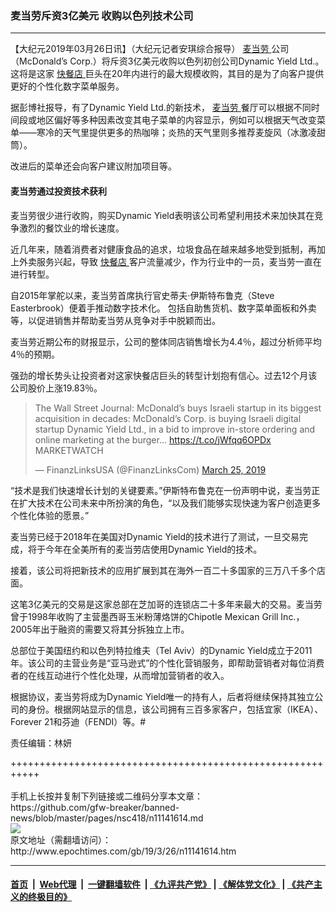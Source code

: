 ### 麦当劳斥资3亿美元 收购以色列技术公司
------------------------

<p>
 【大纪元2019年03月26日讯】（大纪元记者安琪综合报导）
 <a href="http://www.epochtimes.com/gb/tag/%E9%BA%A6%E5%BD%93%E5%8A%B3.html">
  麦当劳
 </a>
 公司（McDonald’s Corp.）将斥资3亿美元收购以色列初创公司Dynamic Yield Ltd.。这将是这家
 <a href="http://www.epochtimes.com/gb/tag/%E5%BF%AB%E9%A4%90%E5%BA%97.html">
  快餐店
 </a>
 巨头在20年内进行的最大规模收购，其目的是为了向客户提供更好的个性化数字菜单服务。
</p>
<p>
 据彭博社报导，有了Dynamic Yield Ltd.的新技术，
 <a href="http://www.epochtimes.com/gb/tag/%E9%BA%A6%E5%BD%93%E5%8A%B3.html">
  麦当劳
 </a>
 餐厅可以根据不同时间段或地区偏好等多种因素改变其电子菜单的内容显示，例如可以根据天气改变菜单——寒冷的天气里提供更多的热咖啡；炎热的天气里则多推荐麦旋风（冰激凌甜筒）。
</p>
<p>
 改进后的菜单还会向客户建议附加项目等。
</p>
<h4>
 麦当劳通过投资技术获利
</h4>
<p>
 麦当劳很少进行收购，购买Dynamic Yield表明该公司希望利用技术来加快其在竞争激烈的餐饮业的增长速度。
</p>
<p>
 近几年来，随着消费者对健康食品的追求，垃圾食品在越来越多地受到抵制，再加上外卖服务兴起，导致
 <a href="http://www.epochtimes.com/gb/tag/%E5%BF%AB%E9%A4%90%E5%BA%97.html">
  快餐店
 </a>
 客户流量减少，作为行业中的一员，麦当劳一直在进行转型。
</p>
<p>
 自2015年掌舵以来，麦当劳首席执行官史蒂夫·伊斯特布鲁克（Steve Easterbrook）便着手推动数字技术化。 包括自助售货机、数字菜单面板和外卖等，以促进销售并帮助麦当劳从竞争对手中脱颖而出。
</p>
<p>
 麦当劳近期公布的财报显示，公司的整体同店销售增长为4.4％，超过分析师平均4％的预期。
</p>
<p>
 强劲的增长势头让投资者对这家快餐店巨头的转型计划抱有信心。过去12个月该公司股价上涨19.83％。
</p>
<p>
</p>
<blockquote class="twitter-tweet" data-lang="en">
 <p dir="ltr" lang="en">
  The Wall Street Journal: McDonald’s buys Israeli startup in its biggest acquisition in decades: McDonald’s Corp. is buying Israeli digital startup Dynamic Yield Ltd., in a bid to improve in-store ordering and online marketing at the burger…
  <a href="https://t.co/jWfqq6OPDx">
   https://t.co/jWfqq6OPDx
  </a>
  MARKETWATCH
 </p>
 <p>
  — FinanzLinksUSA (@FinanzLinksCom)
  <a href="https://twitter.com/FinanzLinksCom/status/1110321478254252033?ref_src=twsrc%5Etfw">
   March 25, 2019
  </a>
 </p>
</blockquote>
<p>
 <p>
  “技术是我们快速增长计划的关键要素。”伊斯特布鲁克在一份声明中说，麦当劳正在扩大技术在公司未来中所扮演的角色，“以及我们能够实现快速为客户创造更多个性化体验的愿景。”
 </p>
 <p>
  麦当劳已经于2018年在美国对Dynamic Yield的技术进行了测试，一旦交易完成，将于今年在全美所有的麦当劳店使用Dynamic Yield的技术。
 </p>
 <p>
  接着，该公司将把新技术的应用扩展到其在海外一百二十多国家的三万八千多个店面。
 </p>
 <p>
  这笔3亿美元的交易是这家总部在芝加哥的连锁店二十多年来最大的交易。麦当劳曾于1998年收购了主营墨西哥玉米粉薄烙饼的Chipotle Mexican Grill Inc.，2005年出于融资的需要又将其分拆独立上市。
 </p>
 <p>
  总部位于美国纽约和以色列特拉维夫（Tel Aviv）的Dynamic Yield成立于2011年。该公司的主营业务是“亚马逊式”的个性化营销服务，即帮助营销者对每位消费者的在线互动进行个性化处理，从而增加营销者的收入。
 </p>
 <p>
  根据协议，麦当劳将成为Dynamic Yield唯一的持有人，后者将继续保持其独立公司的身份。根据网站显示的信息，该公司拥有三百多家客户，包括宜家（IKEA）、Forever 21和芬迪（FENDI）等。#
 </p>
 <p>
  责任编辑：林妍
 </p>
</p>
+++++++++++++++++++++++++++++++++++++++++++++++++++++++++++<br/><br/>
手机上长按并复制下列链接或二维码分享本文章：<br/>
https://github.com/gfw-breaker/banned-news/blob/master/pages/nsc418/n11141614.md <br/>
<a href='https://github.com/gfw-breaker/banned-news/blob/master/pages/nsc418/n11141614.md'><img src='https://github.com/gfw-breaker/banned-news/blob/master/pages/nsc418/n11141614.md.png'/></a> <br/>
原文地址（需翻墙访问）：http://www.epochtimes.com/gb/19/3/26/n11141614.htm


------------------------
#### [首页](https://github.com/gfw-breaker/banned-news/blob/master/README.md) &nbsp;|&nbsp; [Web代理](https://github.com/labour-camp/helloworld) &nbsp;|&nbsp; [一键翻墙软件](https://github.com/gfw-breaker/nogfw/blob/master/README.md) &nbsp;| [《九评共产党》](https://github.com/gfw-breaker/9ping.md/blob/master/README.md#九评之一评共产党是什么) | [《解体党文化》](https://github.com/gfw-breaker/jtdwh.md/blob/master/README.md) | [《共产主义的终极目的》](https://github.com/gfw-breaker/gczydzjmd.md/blob/master/README.md)

